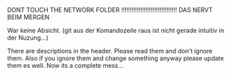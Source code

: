 DONT TOUCH THE NETWORK FOLDER !!!!!!!!!!!!!!!!!!!!!!!!!!!!!!!!
DAS NERVT BEIM MERGEN

War keine Absicht. (git aus der Komandozeile raus ist nicht gerade intuitiv in der Nuzung...)

There are descriptions in the header. Please read them and don't ignore them. Also if you ignore them and change something anyway please update them es well. Now its a complete mess...
